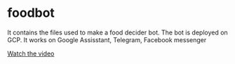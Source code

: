 # foodbot
It contains the files used to make a food decider bot. The bot is deployed on GCP. It works on Google Assisstant, Telegram, Facebook messenger

[Watch the video](https://drive.google.com/file/d/1NqgwgsePwXiQaUcNABi6reJEqLHnWnpr/view?usp=sharing)
